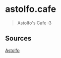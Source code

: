 # astolfo.cafe

> Astolfo's Cafe :3

## Sources

[Astolfo](https://www.deviantart.com/argaten166/art/Astolfo-Render-771036239)
